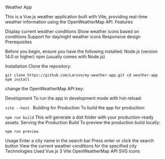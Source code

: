 Weather App

This is a Vue.js weather application built with Vite, providing real-time weather information using the OpenWeatherMap API.
Features

Display current weather conditions
Show weather icons based on conditions
Support for day/night weather icons
Responsive design
Prerequisites

Before you begin, ensure you have the following installed:
Node.js (version 14.0 or higher)
npm (usually comes with Node.js)

Installation
Clone the repository:

`git clone https://github.com/Larsvo/my-weather-app.git
cd weather-app
npm install`

change the OpenWeatherMap API key:

Development
To run the app in development mode with hot-reload:

`vite --host
`
Building for Production
To build the app for production:

`npm run build` 
This will generate a dist folder with your production-ready assets.
Serving the Production Build
To preview the production build locally:

`npm run preview`

Usage
Enter a city name in the search bar
Press enter or click the search button
View the current weather conditions for the specified city
Technologies Used
Vue.js 3
Vite
OpenWeatherMap API
SVG icons
